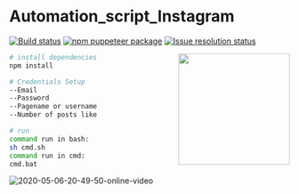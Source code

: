 # Automation_script_Instagram
[![Build status](https://img.shields.io/travis/com/puppeteer/puppeteer/master.svg)](https://travis-ci.com/puppeteer/puppeteer) [![npm puppeteer package](https://img.shields.io/npm/v/puppeteer.svg)](https://npmjs.org/package/puppeteer) [![Issue resolution status](https://isitmaintained.com/badge/resolution/puppeteer/puppeteer.svg)](https://github.com/puppeteer/puppeteer/issues)


<img src="https://user-images.githubusercontent.com/10379601/29446482-04f7036a-841f-11e7-9872-91d1fc2ea683.png" height="200" align="right">


``` bash
# install dependencies
npm install

# Credentials Setup
--Email
--Password
--Pagename or username
--Number of posts like

# run
command run in bash:
sh cmd.sh
command run in cmd:
cmd.bat

```
![2020-05-06-20-49-50-online-video](https://user-images.githubusercontent.com/31733809/81579157-6fb40600-93c9-11ea-920f-4974b118b6f1.gif)
